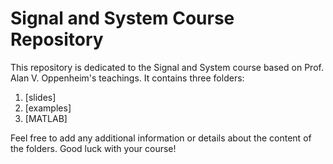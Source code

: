 # Signal and System Course Repository

This repository is dedicated to the Signal and System course based on Prof. Alan V. Oppenheim's teachings. It contains three folders:

1. [slides]
2. [examples]
3. [MATLAB]

Feel free to add any additional information or details about the content of the folders. Good luck with your course!
